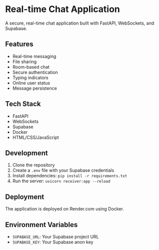 # Real-time Chat Application

A secure, real-time chat application built with FastAPI, WebSockets, and Supabase.

## Features
- Real-time messaging
- File sharing
- Room-based chat
- Secure authentication
- Typing indicators
- Online user status
- Message persistence

## Tech Stack
- FastAPI
- WebSockets
- Supabase
- Docker
- HTML/CSS/JavaScript

## Development
1. Clone the repository
2. Create a `.env` file with your Supabase credentials
3. Install dependencies: `pip install -r requirements.txt`
4. Run the server: `uvicorn receiver:app --reload`

## Deployment
The application is deployed on Render.com using Docker.

## Environment Variables
- `SUPABASE_URL`: Your Supabase project URL
- `SUPABASE_KEY`: Your Supabase anon key 
